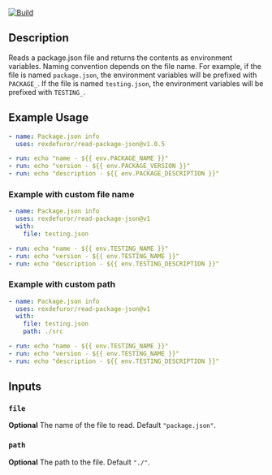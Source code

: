 [![Build](https://github.com/rexdefuror/read-package-json/actions/workflows/pipeline.yml/badge.svg)](https://github.com/rexdefuror/read-package-json/actions/workflows/pipeline.yml/badge.svg)

## Description

Reads a package.json file and returns the contents as environment variables. Naming convention depends on the file name. For example, if the file is named `package.json`, the environment variables will be prefixed with `PACKAGE_`. If the file is named `testing.json`, the environment variables will be prefixed with `TESTING_`.



## Example Usage

```yaml
- name: Package.json info
  uses: rexdefuror/read-package-json@v1.0.5

- run: echo "name - ${{ env.PACKAGE_NAME }}"
- run: echo "version - ${{ env.PACKAGE_VERSION }}"
- run: echo "description - ${{ env.PACKAGE_DESCRIPTION }}"
```

### Example with custom file name

```yaml
- name: Package.json info
  uses: rexdefuror/read-package-json@v1
  with:
    file: testing.json

- run: echo "name - ${{ env.TESTING_NAME }}"
- run: echo "version - ${{ env.TESTING_NAME }}"
- run: echo "description - ${{ env.TESTING_DESCRIPTION }}"
```

### Example with custom path

```yaml
- name: Package.json info
  uses: rexdefuror/read-package-json@v1
  with:
    file: testing.json
    path: ./src

- run: echo "name - ${{ env.TESTING_NAME }}"
- run: echo "version - ${{ env.TESTING_NAME }}"
- run: echo "description - ${{ env.TESTING_DESCRIPTION }}"
```

## Inputs

### `file`

**Optional** The name of the file to read. Default `"package.json"`.

### `path`

**Optional** The path to the file. Default `"./"`.